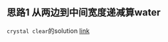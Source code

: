 ## 思路1 从两边到中间宽度递减算water

`crystal clear`的solution [link](https://leetcode.com/problems/container-with-most-water/discuss/6100/Simple-and-clear-proofexplanation)
